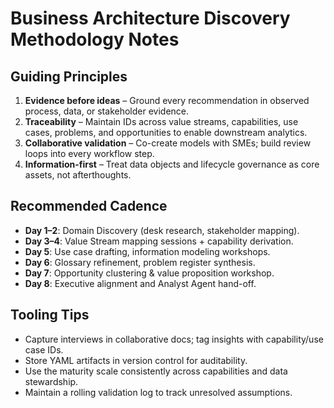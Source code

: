 <!-- Powered by BMAD™ Core -->

# Business Architecture Discovery Methodology Notes

## Guiding Principles

1. **Evidence before ideas** – Ground every recommendation in observed process, data, or
   stakeholder evidence.
2. **Traceability** – Maintain IDs across value streams, capabilities, use cases, problems,
   and opportunities to enable downstream analytics.
3. **Collaborative validation** – Co-create models with SMEs; build review loops into every
   workflow step.
4. **Information-first** – Treat data objects and lifecycle governance as core assets, not
   afterthoughts.

## Recommended Cadence

- **Day 1–2**: Domain Discovery (desk research, stakeholder mapping).
- **Day 3–4**: Value Stream mapping sessions + capability derivation.
- **Day 5**: Use case drafting, information modeling workshops.
- **Day 6**: Glossary refinement, problem register synthesis.
- **Day 7**: Opportunity clustering & value proposition workshop.
- **Day 8**: Executive alignment and Analyst Agent hand-off.

## Tooling Tips

- Capture interviews in collaborative docs; tag insights with capability/use case IDs.
- Store YAML artifacts in version control for auditability.
- Use the maturity scale consistently across capabilities and data stewardship.
- Maintain a rolling validation log to track unresolved assumptions.

